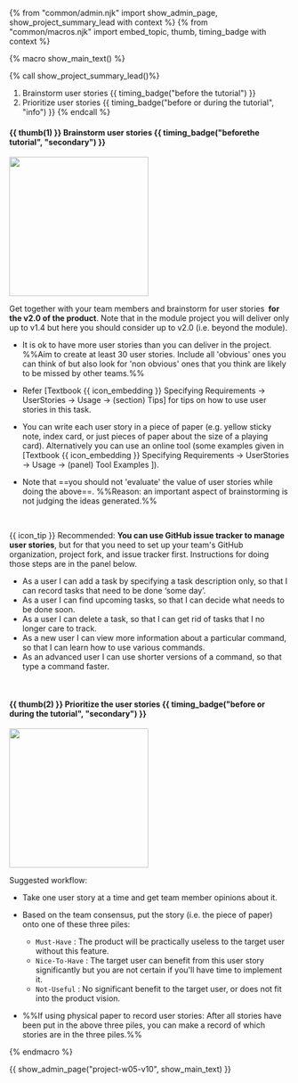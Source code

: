 {% from "common/admin.njk" import show_admin_page, show_project_summary_lead with context %}
{% from "common/macros.njk" import embed_topic, thumb, timing_badge with context %}

{% macro show_main_text() %}
<div id="main">

{% call show_project_summary_lead()%}
1. Brainstorm user stories {{ timing_badge("before the tutorial") }}
1. Prioritize user stories {{ timing_badge("before or during the tutorial", "info") }}
{% endcall %}

<div id="body">

#### {{ thumb(1) }} Brainstorm user stories {{ timing_badge("beforethe tutorial", "secondary") }}

  <img src="{{baseUrl}}/admin/images/v00.png" width="250px">

  Get together with your team members and <trigger trigger="click" for="modal:v10-brainstorming">brainstorm</trigger> for <trigger trigger="click" for="modal:v10-userstories">user stories</trigger> **&nbsp;for the v2.0 of the product**. Note that in the module project you will deliver only up to v1.4 but here you should consider up to v2.0 (i.e. beyond the module).

  * It is ok to have more user stories than you can deliver in the project. %%Aim to create at least 30 user stories. Include all 'obvious' ones you can think of but also look for 'non obvious' ones that you think are likely to be missed by other teams.%%

  * Refer <trigger trigger="click" for="modal:v10-userstoryusagetips">[Textbook {{ icon_embedding }} Specifying Requirements → UserStories →  Usage → (section) Tips]</trigger> for tips on how to use user stories in this task.

  * You can write each user story in a piece of paper (e.g. yellow sticky note, index card, or just pieces of paper about the size of a playing card). Alternatively you can use an online tool (some examples given in <trigger trigger="click" for="modal:v10-onlinetools">[Textbook {{ icon_embedding }} Specifying Requirements → UserStories → Usage → (panel) Tool Examples ]</trigger>).<br>

  * Note that ==you should not 'evaluate' the value of user stories while doing the above==. %%Reason: an important aspect of brainstorming is not judging the ideas generated.%%


<modal large title="Textbook {{ icon_embedding }}" id="modal:v10-brainstorming">
  <include src="../book/gatheringRequirements/brainstorming/unit-inElsewhere-asFlat.md" boilerplate/>
</modal>

<modal large title="Textbook {{ icon_embedding }}" id="modal:v10-userstories">
  <include src="../book/specifyingRequirements/userStories/introduction/unit-inElsewhere-asFlat.md" boilerplate/>
</modal>

<modal large title="Textbook {{ icon_embedding }} Specifying Requirements → UserStories → Usage → (panel)Tool Examples" id="modal:v10-onlinetools">
  <include src="../book/specifyingRequirements/userStories/usage/tools.md"/>
</modal>

<modal large title="Textbook {{ icon_embedding }} Specifying Requirements → UserStories →  Usage → (section) Tips" id="modal:v10-userstoryusagetips">
  <include src="../book/specifyingRequirements/userStories/usage/text.md#usageTips"/>
</modal>

<div class="indented-level3">
<box>

{{ icon_tip }} Recommended: **You can use GitHub issue tracker to manage user stories**, but for that you need to set up your team's GitHub organization, project fork, and issue tracker first. Instructions for doing those steps are in the panel below.

<panel header="%%Admin {{ icon_embedding }} Appendix E: GitHub (extract)%%">
  <include src="appendixE-gitHub.md#organization-setup"/>
  <include src="appendixE-gitHub.md#repo-setup"/>
  <include src="appendixE-gitHub.md#issue-tracker-setup"/>
  <include src="appendixE-gitHub.md#project-schedule-tracking"/>
</panel>

</box>

<panel header="{{ icon_example }} User Story examples (from a different product)" minimized>
<span class="text-monospace">

* As a user I can add a task by specifying a task description only, so that I can record tasks that need to be done ‘some day’.
* As a user I can find upcoming tasks, so that I can decide what needs to be done soon.
* As a user I can delete a task, so that I can get rid of tasks that I no longer care to track.
* As a new user I can view more information about a particular command, so that I can learn how to use various commands.
* As an advanced user I can use shorter versions of a command, so that type a command faster.
</span>
</panel>
</div>

<br>

#### {{ thumb(2) }} Prioritize the user stories {{ timing_badge("before or during the tutorial", "secondary") }}

  <img src="{{baseUrl}}/admin/images/userstories.png" width="250px">

  Suggested workflow:

  * Take one user story at a time and get team member opinions about it.
  * Based on the team consensus, put the story (i.e. the piece of paper) onto one of these three piles:

    * `Must-Have` : The product will be practically useless to the target user without this feature.
    * `Nice-To-Have` : The target user can benefit from this user story significantly but you are not certain if you'll have time to implement it.
    * `Not-Useful` : No significant benefit to the target user, or does not fit into the product vision.

  * %%If using physical paper to record user stories: After all stories have been put in the above three piles, you can make a record of which stories are in the three piles.%%

</div>
</div>
{% endmacro %}

{{ show_admin_page("project-w05-v10", show_main_text) }}